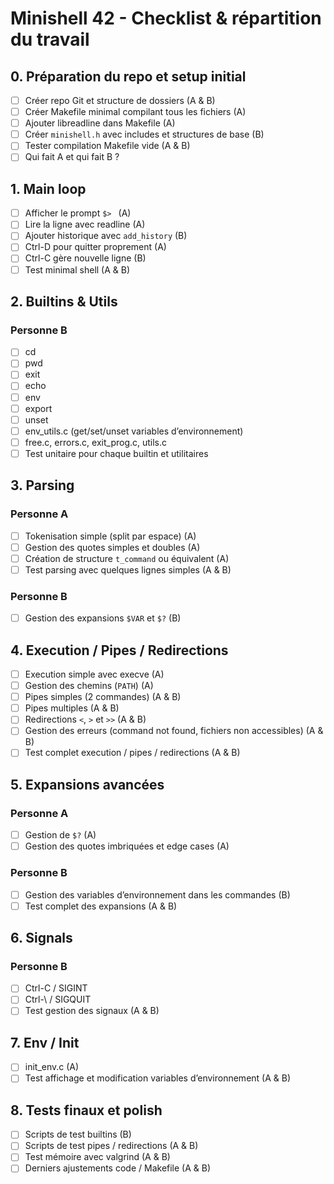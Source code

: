 # Minishell 42 - Checklist & répartition du travail

## 0. Préparation du repo et setup initial

* [ ] Créer repo Git et structure de dossiers (A & B)
* [ ] Créer Makefile minimal compilant tous les fichiers (A)
* [ ] Ajouter libreadline dans Makefile (A)
* [ ] Créer `minishell.h` avec includes et structures de base (B)
* [ ] Tester compilation Makefile vide (A & B)
* [ ] Qui fait A et qui fait B ?

## 1. Main loop

* [ ] Afficher le prompt `$> ` (A)
* [ ] Lire la ligne avec readline (A)
* [ ] Ajouter historique avec `add_history` (B)
* [ ] Ctrl-D pour quitter proprement (A)
* [ ] Ctrl-C gère nouvelle ligne (B)
* [ ] Test minimal shell (A & B)

## 2. Builtins & Utils
### Personne B

* [ ] cd
* [ ] pwd
* [ ] exit
* [ ] echo
* [ ] env
* [ ] export
* [ ] unset
* [ ] env_utils.c (get/set/unset variables d’environnement)
* [ ] free.c, errors.c, exit_prog.c, utils.c
* [ ] Test unitaire pour chaque builtin et utilitaires

## 3. Parsing
### Personne A

* [ ] Tokenisation simple (split par espace) (A)
* [ ] Gestion des quotes simples et doubles (A)
* [ ] Création de structure `t_command` ou équivalent (A)
* [ ] Test parsing avec quelques lignes simples (A & B)

### Personne B
* [ ] Gestion des expansions `$VAR` et `$?` (B)

## 4. Execution / Pipes / Redirections
* [ ] Execution simple avec execve (A)
* [ ] Gestion des chemins (`PATH`) (A)
* [ ] Pipes simples (2 commandes) (A & B)
* [ ] Pipes multiples (A & B)
* [ ] Redirections `<`, `>` et `>>` (A & B)
* [ ] Gestion des erreurs (command not found, fichiers non accessibles) (A & B)
* [ ] Test complet execution / pipes / redirections (A & B)

## 5. Expansions avancées

### Personne A
* [ ] Gestion de `$?` (A)
* [ ] Gestion des quotes imbriquées et edge cases (A)

### Personne B
* [ ] Gestion des variables d’environnement dans les commandes (B)
* [ ] Test complet des expansions (A & B)

## 6. Signals
### Personne B

* [ ] Ctrl-C / SIGINT
* [ ] Ctrl-\ / SIGQUIT
* [ ] Test gestion des signaux (A & B)

## 7. Env / Init
* [ ] init_env.c (A)
* [ ] Test affichage et modification variables d’environnement (A & B)

## 8. Tests finaux et polish
* [ ] Scripts de test builtins (B)
* [ ] Scripts de test pipes / redirections (A & B)
* [ ] Test mémoire avec valgrind (A & B)
* [ ] Derniers ajustements code / Makefile (A & B)
